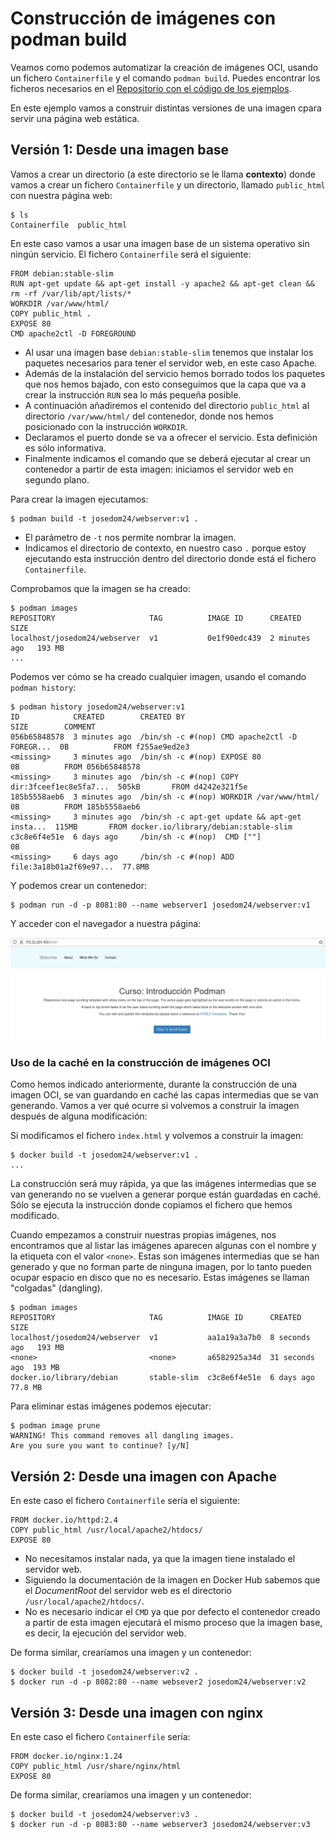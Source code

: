 # Construcción de imágenes con podman build

Veamos como podemos automatizar la creación de imágenes OCI, usando un fichero `Containerfile` y el comando `podman build`. Puedes encontrar los ficheros necesarios en el [Repositorio con el código de los ejemplos](xxx).

En este ejemplo vamos a construir distintas versiones de una imagen cpara servir una página web estática.

## Versión 1: Desde una imagen base

Vamos a crear un directorio (a este directorio se le llama **contexto**) donde vamos a crear un fichero `Containerfile` y un directorio, llamado `public_html` con nuestra página web:

```
$ ls
Containerfile  public_html
```

En este caso vamos a usar una imagen base de un sistema operativo sin ningún servicio. El fichero `Containerfile` será el siguiente:

```
FROM debian:stable-slim
RUN apt-get update && apt-get install -y apache2 && apt-get clean && rm -rf /var/lib/apt/lists/*
WORKDIR /var/www/html/
COPY public_html .
EXPOSE 80
CMD apache2ctl -D FOREGROUND
```

* Al usar una imagen base `debian:stable-slim` tenemos que instalar los paquetes necesarios para tener el servidor web, en este caso Apache. 
* Además de la instalación del servicio hemos borrado todos los paquetes que nos hemos bajado, con esto conseguimos que la capa que va a crear la instrucción `RUN` sea lo más pequeña posible.
* A continuación añadiremos el contenido del directorio `public_html` al directorio `/var/www/html/` del contenedor, donde nos hemos posicionado con la instrucción `WORKDIR`. 
* Declaramos el puerto donde se va a ofrecer el servicio. Esta definición es sólo informativa.
* Finalmente indicamos el comando que se deberá ejecutar al crear un contenedor a partir de esta imagen: iniciamos el servidor web en segundo plano.

Para crear la imagen ejecutamos:

```
$ podman build -t josedom24/webserver:v1 .
```

* El parámetro de `-t` nos permite nombrar la imagen.
* Indicamos el directorio de contexto, en nuestro caso `.` porque estoy ejecutando esta instrucción dentro del directorio donde está el fichero `Containerfile`.

Comprobamos que la imagen se ha creado:

```
$ podman images
REPOSITORY                     TAG          IMAGE ID      CREATED         SIZE
localhost/josedom24/webserver  v1           0e1f90edc439  2 minutes ago   193 MB
...
```

Podemos ver cómo se ha creado cualquier imagen, usando el comando `podman history`:

```
$ podman history josedom24/webserver:v1 
ID            CREATED        CREATED BY                                     SIZE        COMMENT
056b65848578  3 minutes ago  /bin/sh -c #(nop) CMD apache2ctl -D FOREGR...  0B          FROM f255ae9ed2e3
<missing>     3 minutes ago  /bin/sh -c #(nop) EXPOSE 80                    0B          FROM 056b65848578
<missing>     3 minutes ago  /bin/sh -c #(nop) COPY dir:3fceef1ec8e5fa7...  505kB       FROM d4242e321f5e
185b5558aeb6  3 minutes ago  /bin/sh -c #(nop) WORKDIR /var/www/html/       0B          FROM 185b5558aeb6
<missing>     3 minutes ago  /bin/sh -c apt-get update && apt-get insta...  115MB       FROM docker.io/library/debian:stable-slim
c3c8e6f4e51e  6 days ago     /bin/sh -c #(nop)  CMD [""]                0B          
<missing>     6 days ago     /bin/sh -c #(nop) ADD file:3a18b01a2f69e97...  77.8MB      
```

Y podemos crear un contenedor:

```
$ podman run -d -p 8081:80 --name webserver1 josedom24/webserver:v1
```

Y acceder con el navegador a nuestra página:

![webserver](img/webserver1.png)

### Uso de la caché en la construcción de imágenes OCI

Como hemos indicado anteriormente, durante la construcción de una imagen OCI, se van guardando en caché las capas intermedias que se van generando. Vamos a ver qué ocurre si volvemos a construir la imagen después de alguna modificación:

Si modificamos el fichero `index.html` y volvemos a construir la imagen:

```
$ docker build -t josedom24/webserver:v1 .
...
```
    
La construcción será muy rápida, ya que las imágenes intermedias que se van generando no se vuelven a generar porque están guardadas en caché. Sólo se ejecuta la instrucción donde copiamos el fichero que hemos modificado.

Cuando empezamos a construir nuestras propias imágenes, nos encontramos que al listar las imágenes aparecen algunas con el nombre y la etiqueta con el valor `<none>`. Estas son imágenes intermedias que se han generado y que no forman parte de ninguna imagen, por lo tanto pueden ocupar espacio en disco que no es necesario. Estas imágenes se llaman "colgadas" (dangling).

```
$ podman images
REPOSITORY                     TAG          IMAGE ID      CREATED         SIZE
localhost/josedom24/webserver  v1           aa1a19a3a7b0  8 seconds ago   193 MB
<none>                         <none>       a6582925a34d  31 seconds ago  193 MB
docker.io/library/debian       stable-slim  c3c8e6f4e51e  6 days ago      77.8 MB
```

Para eliminar estas imágenes podemos ejecutar:

```
$ podman image prune
WARNING! This command removes all dangling images.
Are you sure you want to continue? [y/N]
```

## Versión 2: Desde una imagen con Apache

En este caso el fichero `Containerfile` sería el siguiente:

```
FROM docker.io/httpd:2.4
COPY public_html /usr/local/apache2/htdocs/
EXPOSE 80
```

* No necesitamos instalar nada, ya que la imagen tiene instalado el servidor web. 
* Siguiendo la documentación de la imagen en Docker Hub sabemos que el *DocumentRoot* del servidor web es el directorio `/usr/local/apache2/htdocs/`. 
* No es necesario indicar el `CMD` ya que por defecto el contenedor creado a partir de esta imagen ejecutará el mismo proceso que la imagen base, es decir, la ejecución del servidor web.

De forma similar, crearíamos una imagen y un contenedor:

```
$ docker build -t josedom24/webserver:v2 .
$ docker run -d -p 8082:80 --name websever2 josedom24/webserver:v2
```

## Versión 3: Desde una imagen con nginx

En este caso el fichero `Containerfile` sería:

```
FROM docker.io/nginx:1.24
COPY public_html /usr/share/nginx/html
EXPOSE 80
```

De forma similar, crearíamos una imagen y un contenedor:

```
$ docker build -t josedom24/webserver:v3 .
$ docker run -d -p 8083:80 --name webserver3 josedom24/webserver:v3
```

